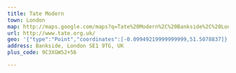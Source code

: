 ```yaml
---
title: Tate Modern
town: London
map: http://maps.google.com/maps?q=Tate%20Modern%2C%20Bankside%2C%20London%2C%20GB%2C%20SE1%209TG
url: http://www.tate.org.uk/
geo: '{"type":"Point","coordinates":[-0.09949219999999999,51.5078837]}'
address: Bankside, London SE1 9TG, UK
plus_code: 9C3XGW52+56

---
```



